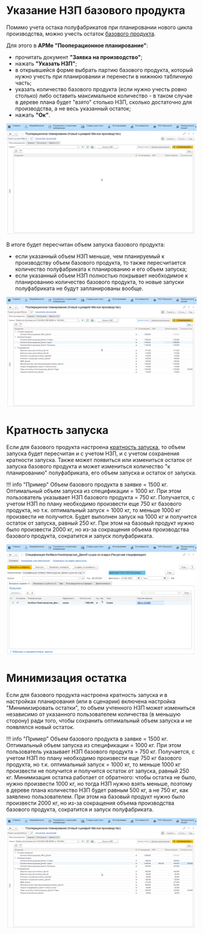 # Указание НЗП базового продукта

Помимо учета остака полуфабрикатов при планировании нового цикла производства, можно учесть остаток [базового продукта](../../Handbooks/Nomenclature.md). 

Для этого в **АРМе "Пооперационное планирование"**:

- прочитать документ **"Заявка на производство"**;
- нажать **"Указать НЗП"**;
- в открывшейся форме выбрать партию базового продукта, который нужно учесть при планировании и перенести в нижнюю табличную часть;
- указать количество базового продукта (если нужно учесть ровно столько) либо оставить максимальное количество - в таком случае в дереве плана будет "взято" столько НЗП, сколько достаточно для производства, а не весь указанный остаток;
- нажать **"Ок"**.

![](5.gif)

В итоге будет пересчитан объем запуска базового продукта:

- если указанный объем НЗП меньше, чем планируемый к производству объем базового продукта, то также пересчитается количество полуфабриката к планированию и его объем запуска;
- если указанный объем НЗП полностью покрывает необходимое к планированию количество базового продукта, то новые запуски полуфабриката не будут запланированы вообще. 

![](6.gif)

# Кратность запуска

Если для базового продукта настроена [кратность запуска](../../Handbooks/ResourceSpecification.md), то объем запуска будет пересчитан и с учетом НЗП, и с учетом сохранения кратности запуска. Также может появиться или измениться остаток от запуска базового продукта и может измениться количество "к планированию" полуфабриката, его объем запуска и остаток от запуска.

!!! info "Пример"
    Объем базового продукта в заявке = 1500 кг. Оптимальный объем запуска из спецификации = 1000 кг. При этом пользователь указывает НЗП базового продукта = 750 кг. Получается, с учетом НЗП по плану необходимо произвести еще 750 кг базового продукта, но т.к. оптимальный запуск = 1000 кг, то меньше 1000 кг произвести не получится. Будет выполнен запуск на 1000 кг и получится остаток от запуска, равный 250 кг. 
    При этом на базовый продукт нужно было произвести 2000 кг, но из-за сокращения объема производства базового продукта, сократится и запуск полуфабриката.

![](7.gif)

# Минимизация остатка

Если для базового продукта настроена кратность запуска и в настройках планирования (или в сценарии) включена настройка "Минимизировать остатки", то объем учтенного НЗП может измениться независимо от указанного пользователем количества (в меньшую сторону) ради того, чтобы сохранить оптимальный объем запуска и не появлялся новый остаток.

!!! info "Пример"
    Объем базового продукта в заявке = 1500 кг. Оптимальный объем запуска из спецификации = 1000 кг. При этом пользователь указывает НЗП базового продукта = 750 кг. Получается, с учетом НЗП по плану необходимо произвести еще 750 кг базового продукта, но т.к. оптимальный запуск = 1000 кг, то меньше 1000 кг произвести не получится и получится остаток от запуска, равный 250 кг. Минимизация остатка работает от обратного: чтобы остатка не было, нужно произвести 1000 кг, но тогда НЗП нужно взять меньше, поэтому в дереве плана количество НЗП будет равным 500 кг, а не 750 кг, как заявлено пользователем.
    При этом на базовый продукт нужно было произвести 2000 кг, но из-за сокращения объема производства базового продукта, сократится и запуск полуфабриката.

![](8.gif)